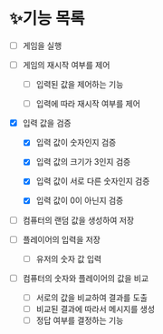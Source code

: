 # ✨기능 목록

- [ ] 게임을 실행

  
- [ ] 게임의 재시작 여부를 제어
    - [ ] 입력된 값을 제어하는 기능
    - [ ] 입력에 따라 재시작 여부를 제어


- [x] 입력 값을 검증
  - [x] 입력 값이 숫자인지 검증
  - [X] 입력 값의 크기가 3인지 검증
  - [X] 입력 값이 서로 다른 숫자인지 검증
  - [X] 입력 값이 0이 아닌지 검증


- [ ] 컴퓨터의 랜덤 값을 생성하여 저장

- [ ] 플레이어의 입력을 저장
    - [ ] 유저의 숫자 값 입력
    

- [ ] 컴퓨터의 숫자와 플레이어의 값을 비교
    - [ ] 서로의 값을 비교하여 결과를 도출
    - [ ] 비교된 결과에 따라서 메시지를 생성
    - [ ] 정답 여부를 결정하는 기능

